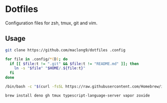 # Dotfiles

Configuration files for zsh, tmux, git and vim.

## Usage

``` sh
git clone https://github.com/maclong9/dotfiles .config

for file in .config/*(D); do
  if [[ $file:t != ".git" && $file:t != "README.md" ]]; then
    ln -s "$file" "$HOME/.${file:t}"
  fi
done

/bin/bash -c "$(curl -fsSL https://raw.githubusercontent.com/Homebrew/install/HEAD/install.sh)"

brew install deno gh tmux typescript-language-server vapor zoxide
```
